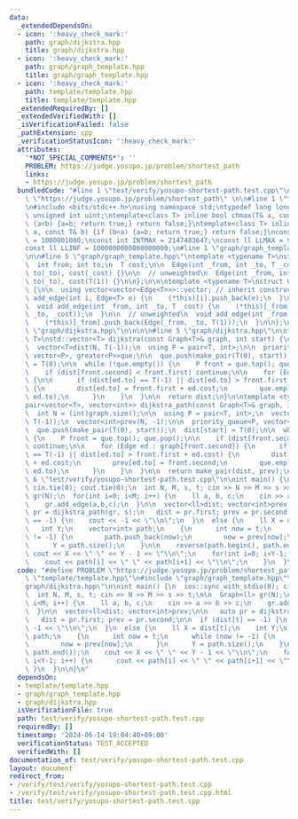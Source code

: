 ```yaml
---
data:
  _extendedDependsOn:
  - icon: ':heavy_check_mark:'
    path: graph/dijkstra.hpp
    title: graph/dijkstra.hpp
  - icon: ':heavy_check_mark:'
    path: graph/graph_template.hpp
    title: graph/graph_template.hpp
  - icon: ':heavy_check_mark:'
    path: template/template.hpp
    title: template/template.hpp
  _extendedRequiredBy: []
  _extendedVerifiedWith: []
  _isVerificationFailed: false
  _pathExtension: cpp
  _verificationStatusIcon: ':heavy_check_mark:'
  attributes:
    '*NOT_SPECIAL_COMMENTS*': ''
    PROBLEM: https://judge.yosupo.jp/problem/shortest_path
    links:
    - https://judge.yosupo.jp/problem/shortest_path
  bundledCode: "#line 1 \"test/verify/yosupo-shortest-path.test.cpp\"\n#define PROBLEM\
    \ \"https://judge.yosupo.jp/problem/shortest_path\" \n\n#line 1 \"template/template.hpp\"\
    \n#include <bits/stdc++.h>\nusing namespace std;\ntypedef long long ll;\ntypedef\
    \ unsigned int uint;\ntemplate<class T> inline bool chmax(T& a, const T& b) {if\
    \ (a<b) {a=b; return true;} return false;}\ntemplate<class T> inline bool chmin(T&\
    \ a, const T& b) {if (b<a) {a=b; return true;} return false;}\nconst int INTINF\
    \ = 1000001000;\nconst int INTMAX = 2147483647;\nconst ll LLMAX = 9223372036854775807;\n\
    const ll LLINF = 1000000000000000000;\n#line 1 \"graph/graph_template.hpp\"\n\n\
    \n\n#line 5 \"graph/graph_template.hpp\"\ntemplate <typename T>\nstruct Edge {\n\
    \  int from; int to;\n  T cost;\n\n  Edge(int _from, int _to, T _cost) : from(_from),\
    \ to(_to), cost(_cost) {}\n\n  // unweighted\n  Edge(int _from, int _to) : from(_from),\
    \ to(_to), cost(T(1)) {}\n\n};\n\n\ntemplate <typename T>\nstruct Graph : vector<vector<Edge<T>>>\
    \ {\n\n  using vector<vector<Edge<T>>>::vector; // inherit constructors\n\n  void\
    \ add_edge(int i, Edge<T> e) {\n    (*this)[i].push_back(e);\n  }\n\n  // weighted\n\
    \  void add_edge(int _from, int _to, T _cost) {\n    (*this)[_from].push_back(Edge(_from,\
    \ _to, _cost));\n  }\n\n  // unweighted\n  void add_edge(int _from, int _to) {\n\
    \    (*this)[_from].push_back(Edge(_from, _to, T(1)));\n  }\n\n};\n\n\n#line 1\
    \ \"graph/dijkstra.hpp\"\n\n\n\n#line 5 \"graph/dijkstra.hpp\"\n\ntemplate <typename\
    \ T>\nstd::vector<T> dijkstra(const Graph<T>& graph, int start) {\n  int N = (int)graph.size();\n\
    \  vector<T>dist(N, T(-1));\n  using P = pair<T, int>;\n\n  priority_queue<P,\
    \ vector<P>, greater<P>>que;\n\n  que.push(make_pair(T(0), start));\n  dist[start]\
    \ = T(0);\n\n  while (!que.empty()) {\n    P front = que.top(); que.pop();\n\n\
    \    if (dist[front.second] < front.first) continue;\n\n    for (Edge ed : graph[front.second])\
    \ {\n\n      if (dist[ed.to] == T(-1) || dist[ed.to] > front.first + ed.cost)\
    \ {\n        dist[ed.to] = front.first + ed.cost;\n        que.emplace(dist[ed.to],\
    \ ed.to);\n      }\n    }\n  }\n\n  return dist;\n}\n\ntemplate <typename T>\n\
    pair<vector<T>, vector<int>> dijkstra_path(const Graph<T>& graph, int start) {\n\
    \  int N = (int)graph.size();\n\n  using P = pair<T, int>;\n  vector<T>dist(N,\
    \ T(-1));\n  vector<int>prev(N, -1);\n\n  priority_queue<P, vector<P>, greater<P>>que;\n\
    \  que.push(make_pair(T(0), start));\n  dist[start] = T(0);\n\n  while (!que.empty())\
    \ {\n    P front = que.top(); que.pop();\n\n    if (dist[front.second] < front.first)\
    \ continue;\n\n    for (Edge ed : graph[front.second]) {\n      if (dist[ed.to]\
    \ == T(-1) || dist[ed.to] > front.first + ed.cost) {\n        dist[ed.to] = front.first\
    \ + ed.cost;\n        prev[ed.to] = front.second;\n        que.emplace(dist[ed.to],\
    \ ed.to);\n      }\n    }\n  }\n\n  return make_pair(dist, prev);\n}\n\n\n#line\
    \ 6 \"test/verify/yosupo-shortest-path.test.cpp\"\n\nint main() {\n  ios::sync_with_stdio(0);\
    \ cin.tie(0); cout.tie(0);\n  int N, M, s, t; cin >> N >> M >> s >> t;\n\n  Graph<ll>\
    \ gr(N);\n  for(int i=0; i<M; i++) {\n    ll a, b, c;\n    cin >> a >> b >> c;\n\
    \    gr.add_edge(a,b,c);\n  }\n\n  vector<ll>dist; vector<int>prev;\n\n   auto\
    \ pr = dijkstra_path(gr, s);\n   dist = pr.first; prev = pr.second;\n\n  if (dist[t]\
    \ == -1) {\n    cout << -1 << \"\\n\";\n  }\n  else {\n    ll X = dist[t];\n \
    \   int Y;\n    vector<int> path;\n    {\n      int now = t;\n      while (now\
    \ != -1) {\n        path.push_back(now);\n        now = prev[now];\n      }\n\
    \      Y = path.size();\n    }\n\n    reverse(path.begin(), path.end());\n   \
    \ cout << X << \" \" << Y - 1 << \"\\n\";\n    for(int i=0; i<Y-1; i++) {\n  \
    \    cout << path[i] << \" \" << path[i+1] << \"\\n\";\n    }\n  }\n\n}\n"
  code: "#define PROBLEM \"https://judge.yosupo.jp/problem/shortest_path\" \n\n#include\
    \ \"template/template.hpp\"\n#include \"graph/graph_template.hpp\"\n#include \"\
    graph/dijkstra.hpp\"\n\nint main() {\n  ios::sync_with_stdio(0); cin.tie(0); cout.tie(0);\n\
    \  int N, M, s, t; cin >> N >> M >> s >> t;\n\n  Graph<ll> gr(N);\n  for(int i=0;\
    \ i<M; i++) {\n    ll a, b, c;\n    cin >> a >> b >> c;\n    gr.add_edge(a,b,c);\n\
    \  }\n\n  vector<ll>dist; vector<int>prev;\n\n   auto pr = dijkstra_path(gr, s);\n\
    \   dist = pr.first; prev = pr.second;\n\n  if (dist[t] == -1) {\n    cout <<\
    \ -1 << \"\\n\";\n  }\n  else {\n    ll X = dist[t];\n    int Y;\n    vector<int>\
    \ path;\n    {\n      int now = t;\n      while (now != -1) {\n        path.push_back(now);\n\
    \        now = prev[now];\n      }\n      Y = path.size();\n    }\n\n    reverse(path.begin(),\
    \ path.end());\n    cout << X << \" \" << Y - 1 << \"\\n\";\n    for(int i=0;\
    \ i<Y-1; i++) {\n      cout << path[i] << \" \" << path[i+1] << \"\\n\";\n   \
    \ }\n  }\n\n}\n"
  dependsOn:
  - template/template.hpp
  - graph/graph_template.hpp
  - graph/dijkstra.hpp
  isVerificationFile: true
  path: test/verify/yosupo-shortest-path.test.cpp
  requiredBy: []
  timestamp: '2024-06-14 19:04:40+09:00'
  verificationStatus: TEST_ACCEPTED
  verifiedWith: []
documentation_of: test/verify/yosupo-shortest-path.test.cpp
layout: document
redirect_from:
- /verify/test/verify/yosupo-shortest-path.test.cpp
- /verify/test/verify/yosupo-shortest-path.test.cpp.html
title: test/verify/yosupo-shortest-path.test.cpp
---
```

